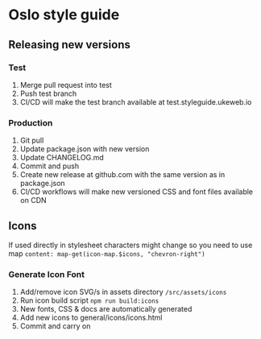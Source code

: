 # Oslo style guide

## Releasing new versions

### Test

1. Merge pull request into test
2. Push test branch
3. CI/CD will make the test branch available at test.styleguide.ukeweb.io

### Production

1. Git pull
2. Update package.json with new version
3. Update CHANGELOG.md
4. Commit and push
5. Create new release at github.com with the same version as in package.json
6. CI/CD workflows will make new versioned CSS and font files available on CDN

## Icons

If used directly in stylesheet characters might change so you need to use map `content: map-get(icon-map.$icons, "chevron-right")`

### Generate Icon Font

1. Add/remove icon SVG/s in assets directory `/src/assets/icons`
2. Run icon build script `npm run build:icons`
3. New fonts, CSS & docs are automatically generated
4. Add new icons to general/icons/icons.html
5. Commit and carry on
